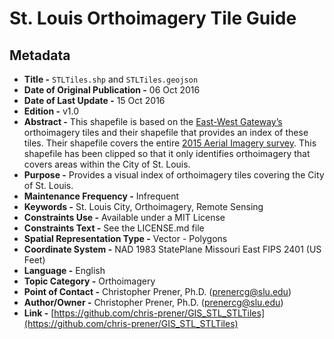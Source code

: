 # St. Louis Orthoimagery Tile Guide
## Metadata
  * **Title -** `STLTiles.shp` and `STLTiles.geojson`
  * **Date of Original Publication -** 06 Oct 2016
  * **Date of Last Update -** 15 Oct 2016
  * **Edition -** v1.0
  * **Abstract -** This shapefile is based on the [East-West Gateway’s](http://www.ewgateway.org) orthoimagery tiles and their shapefile that provides an index of these tiles. Their shapefile covers the entire [2015 Aerial Imagery survey](http://www.ewgateway.org/pdffiles/maplibrary/aerialphotos/FactSheet-HowToGetOrthoPhotos.pdf). This shapefile has been clipped so that it only identifies orthoimagery that covers areas within the City of St. Louis.
  * **Purpose -** Provides a visual index of orthoimagery tiles covering the City of St. Louis.
  * **Maintenance Frequency -** Infrequent
  * **Keywords -** St. Louis City, Orthoimagery, Remote Sensing
  * **Constraints Use -** Available under a MIT License
  * **Constraints Text -** See the LICENSE.md file
  * **Spatial Representation Type -** Vector - Polygons
  * **Coordinate System -** NAD 1983 StatePlane Missouri East FIPS 2401 (US Feet)
  * **Language -** English
  * **Topic Category -** Orthoimagery
  * **Point of Contact -** Christopher Prener, Ph.D. ([prenercg@slu.edu](mailto:prenercg@slu.edu))
  * **Author/Owner -** Christopher Prener, Ph.D. ([prenercg@slu.edu](mailto:prenercg@slu.edu))
  * **Link -** [https://github.com/chris-prener/GIS_STL_STLTiles](https://github.com/chris-prener/GIS_STL_STLTiles)
